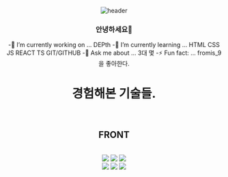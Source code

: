 <div align="center">

![header](https://capsule-render.vercel.app/api?type=wave&color=auto&height=300&section=header&text=HOLA%20WORLD&fontSize=90)





### 안녕하세요👋

 -🔭 I’m currently working on ... DEPth
 -🌱 I’m currently learning ... HTML CSS JS REACT TS GIT/GITHUB
 -💬 Ask me about ... 3대 몇
 -⚡ Fun fact: ... fromis_9을 좋아한다.

<h1>
  경험해본 기술들.
 </h1>
<br />

<h2>
  FRONT
</h2>
<br />
<img
  src="https://img.shields.io/badge/HTML5-E34F26?style=flat-square&logo=HTML5&logoColor=white"
/>
<img
  src="https://img.shields.io/badge/CSS-1572B6?style=flat-square&logo=CSS3&logoColor=white"
/>
<img
  src="https://img.shields.io/badge/JavaScript-F7DF1E?style=flat-square&logo=JavaScript&logoColor=white"
/>
<br />
<img
  src="https://img.shields.io/badge/React-61DAFB?style=flat-square&logo=React&logoColor=white"
/>
<img
  src="https://img.shields.io/badge/TypeScript-3178C6?style=flat-square&logo=TypeScript&logoColor=white"
/>
<img
  src="https://img.shields.io/badge/Styled Components-DB7093?style=flat-square&logo=styled-components&logoColor=white"
/>

   
</div>
